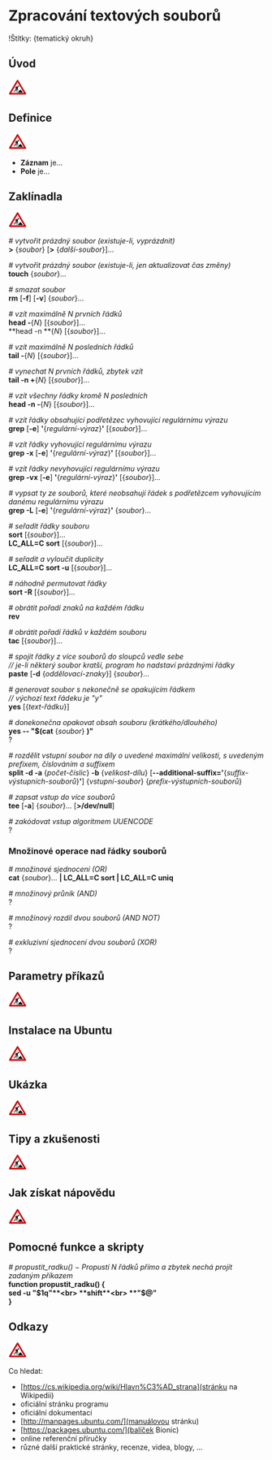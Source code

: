 <!--

Linux Kniha kouzel, kapitola Zpracování textových souborů
Copyright (c) 2019 Singularis <singularis@volny.cz>

Toto dílo je dílem svobodné kultury; můžete ho šířit a modifikovat pod
podmínkami licence Creative Commons Attribution-ShareAlike 4.0 International
vydané neziskovou organizací Creative Commons. Text licence je přiložený
k tomuto projektu nebo ho můžete najít na webové adrese:

https://creativecommons.org/licenses/by-sa/4.0/

-->

# Zpracování textových souborů

!Štítky: {tematický okruh}

## Úvod
![ve výstavbě](../obrazky/ve-vystavbe.png)

## Definice
![ve výstavbě](../obrazky/ve-vystavbe.png)

* **Záznam** je...
* **Pole** je...

## Zaklínadla
![ve výstavbě](../obrazky/ve-vystavbe.png)

*# vytvořit prázdný soubor (existuje-li, vyprázdnit)*<br>
**&gt;** {*soubor*} [**&gt;** {*další-soubor*}]...

*# vytvořit prázdný soubor (existuje-li, jen aktualizovat čas změny)*<br>
**touch** {*soubor*}...

*# smazat soubor*<br>
**rm** [**-f**] [**-v**] {*soubor*}...

*# vzít maximálně N prvních řádků*<br>
**head -**{*N*} [{*soubor*}]...<br>
**head -n **{*N*} [{*soubor*}]...

*# vzít maximálně N posledních řádků*<br>
**tail -**{*N*} [{*soubor*}]...

*# vynechat N prvních řádků, zbytek vzít*<br>
**tail -n +**{*N*} [{*soubor*}]...

*# vzít všechny řádky kromě N posledních*<br>
**head -n -**{*N*} [{*soubor*}]...

*# vzít řádky obsahující podřetězec vyhovující regulárnímu výrazu*<br>
**grep** [**-e**]  **'**{*regulární-výraz*}**'** [{*soubor*}]...

*# vzít řádky vyhovující regulárnímu výrazu*<br>
**grep -x** [**-e**]  **'**{*regulární-výraz*}**'** [{*soubor*}]...

*# vzít řádky nevyhovující regulárnímu výrazu*<br>
**grep -vx** [**-e**]  **'**{*regulární-výraz*}**'** [{*soubor*}]...

*# vypsat ty ze souborů, které neobsahují řádek s podřetězcem vyhovujícím danému regulárnímu výrazu*<br>
**grep -L** [**-e**]  **'**{*regulární-výraz*}**'** {*soubor*}...

*# seřadit řádky souboru*<br>
**sort** [{*soubor*}]...<br>
**LC\_ALL=C sort** [{*soubor*}]...

*# seřadit a vyloučit duplicity*<br>
**LC\_ALL=C sort -u** [{*soubor*}]...

<!--
-r : opačné pořadí
-->

*# náhodně permutovat řádky*<br>
**sort -R** [{*soubor*}]...

*# obrátit pořadí znaků na každém řádku*<br>
**rev**

*# obrátit pořadí řádků v každém souboru*<br>
**tac** [{*soubor*}]...


*# spojit řádky z více souborů do sloupců vedle sebe*<br>
*// je-li některý soubor kratší, program ho nadstaví prázdnými řádky*<br>
**paste** [**-d** {*oddělovací-znaky*}] {*soubor*}...

*# generovat soubor s nekonečně se opakujícím řádkem*<br>
*// výchozí text řádeku je "y"*<br>
**yes** [{*text-řádku*}]

*# donekonečna opakovat obsah souboru (krátkého/dlouhého)*<br>
**yes \-\- "$(cat** {*soubor*} **)"**<br>
?

*# rozdělit vstupní soubor na díly o uvedené maximální velikosti, s uvedeným prefixem, číslováním a suffixem*<br>
**split -d -a** {*počet-číslic*} **-b** {*velikost-dílu*} [**\-\-additional-suffix='**{*suffix-výstupních-souborů*}**'**] {*vstupní-soubor*} {*prefix-výstupních-souborů*}

*# zapsat vstup do více souborů*<br>
**tee** [**-a**] {*soubor*}... [**&gt;/dev/null**]

*# zakódovat vstup algoritmem UUENCODE*<br>
?


### Množinové operace nad řádky souborů

*# množinové sjednocení (OR)*<br>
**cat** {*soubor*}... **\| LC\_ALL=C sort \| LC\_ALL=C uniq**

*# množinový průnik (AND)*<br>
?

*# množinový rozdíl dvou souborů (AND NOT)*<br>
?

*# exkluzivní sjednocení dvou souborů (XOR)*<br>
?

## Parametry příkazů
![ve výstavbě](../obrazky/ve-vystavbe.png)

## Instalace na Ubuntu
<!--
- Jako zaklínadlo bez titulku uveďte příkazy (popř. i akce) nutné k instalaci a zprovoznění všech nástrojů požadovaných kterýmkoliv zaklínadlem uvedeným v kapitole. Po provedení těchto činností musí být nástroje plně zkonfigurované a připravené k práci.
- Ve výčtu balíků k instalaci vycházejte z minimální instalace Ubuntu.
-->
![ve výstavbě](../obrazky/ve-vystavbe.png)

## Ukázka
<!--
- Tuto sekci ponechávat jen v kapitolách, kde dává smysl.
- Zdrojový kód, konfigurační soubor nebo interakce s programem, a to v úplnosti − ukázka musí být natolik úplná, aby ji v této podobě šlo spustit, ale současně natolik stručná, aby se vešla na jednu stranu A5.
- Snažte se v ukázce ilustrovat co nejvíc zaklínadel z této kapitoly.
-->
![ve výstavbě](../obrazky/ve-vystavbe.png)

## Tipy a zkušenosti
<!--
- Do odrážek uveďte konkrétní zkušenosti, které jste při práci s nástrojem získali; zejména případy, kdy vás chování programu překvapilo nebo očekáváte, že by mohlo překvapit začátečníky.
- Popište typické chyby nových uživatelů a jak se jim vyhnout.
- Buďte co nejstručnější; neodbíhejte k popisování čehokoliv vedlejšího, co je dost možné, že už čtenář zná.
-->
![ve výstavbě](../obrazky/ve-vystavbe.png)

## Jak získat nápovědu
<!--
- Uveďte, které informační zdroje jsou pro začátečníka nejlepší k získání rychlé a obsáhlé nápovědy. Typicky jsou to manuálové stránky, vestavěná nápověda programu nebo webové zdroje (ale neuvádějte konkrétní odkazy, ty patří do sekce „Odkazy“).
-->
![ve výstavbě](../obrazky/ve-vystavbe.png)

## Pomocné funkce a skripty

*# propustit\_radku() − Propustí N řádků přímo a zbytek nechá projít zadaným příkazem*<br>
**function propustit\_radku() \{**<br>
**sed -u "$1q"**<br>
**shift**<br>
**"$@"**<br>
**\}**


## Odkazy
![ve výstavbě](../obrazky/ve-vystavbe.png)

Co hledat:

* [https://cs.wikipedia.org/wiki/Hlavn%C3%AD_strana](stránku na Wikipedii)
* oficiální stránku programu
* oficiální dokumentaci
* [http://manpages.ubuntu.com/](manuálovou stránku)
* [https://packages.ubuntu.com/](balíček Bionic)
* online referenční příručky
* různé další praktické stránky, recenze, videa, blogy, ...
